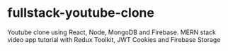 # fullstack-youtube-clone
Youtube clone using React, Node, MongoDB and Firebase. MERN stack video app tutorial with Redux Toolkit, JWT Cookies and Firebase Storage
